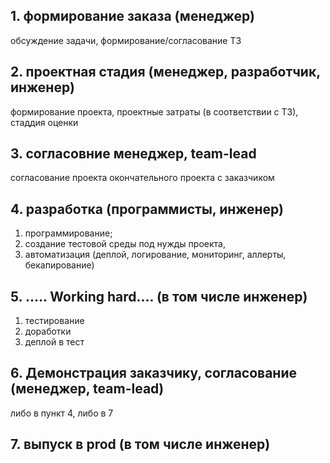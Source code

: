 ## 1. формирование заказа (менеджер)
обсуждение задачи, формирование/согласование ТЗ

## 2. проектная стадия (менеджер, разработчик, инженер) 
формирование проекта, проектные затраты (в соответствии с ТЗ), стаддия оценки

## 3. согласовние менеджер, team-lead
согласование проекта окончательного проекта с заказчиком

## 4. разработка (программисты, инженер)
 1. программирование;
 2. создание тестовой среды под нужды проекта, 
 3. автоматизация (деплой, логирование, мониторинг, аллерты, бекапирование) 

## 5. ..... Working hard.... (в том числе инженер)
1. тестирование
2. доработки
3. деплой в тест

## 6. Демонстрация заказчику, согласование (менеджер, team-lead)
 либо в пункт 4, либо в 7

## 7. выпуск в prod (в том числе инженер)

